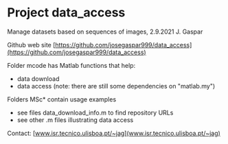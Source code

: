 # Project data_access

Manage datasets based on sequences of images,
2.9.2021 J. Gaspar

Github web site
[https://github.com/josegaspar999/data_access](https://github.com/josegaspar999/data_access)

Folder mcode has Matlab functions that help:
- data download
- data access
(note: there are still some dependencies on "matlab.my")

Folders MSc\* contain usage examples
- see files data_download_info.m to find repository URLs
- see other .m files illustrating data access

Contact:
[www.isr.tecnico.ulisboa.pt/~jag](www.isr.tecnico.ulisboa.pt/~jag)
